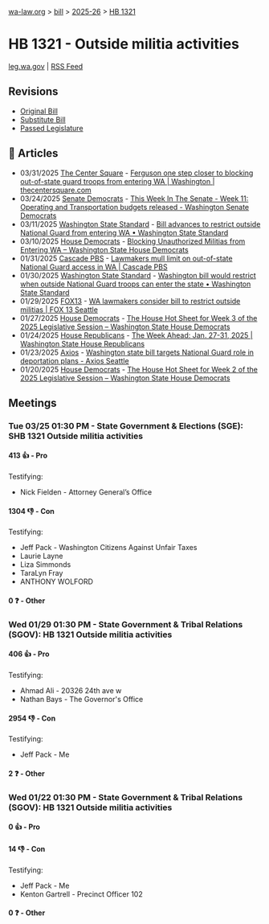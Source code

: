 [wa-law.org](/) > [bill](/bill/) > [2025-26](/bill/2025-26/) > [HB 1321](/bill/2025-26/hb/1321/)

# HB 1321 - Outside militia activities
[leg.wa.gov](https://app.leg.wa.gov/billsummary?BillNumber=1321&Year=2025&Initiative=false) | [RSS Feed](./rss.xml)

## Revisions
* [Original Bill](1/)
* [Substitute Bill](S/)
* [Passed Legislature](S.PL/)

## 📰 Articles
* 03/31/2025 [The Center Square](/org/the_center_square/) - [Ferguson one step closer to blocking out-of-state guard troops from entering WA | Washington | thecentersquare.com](https://www.thecentersquare.com/washington/article_33ad3405-d549-4b7d-bae9-a7c6251b8a7c.html#:~:text=House%20Bill%201321)
* 03/24/2025 [Senate Democrats](/org/senate_democrats/) - [This Week In The Senate - Week 11: Operating and Transportation budgets released - Washington Senate Democrats](https://senatedemocrats.wa.gov/blog/2025/03/23/this-week-in-the-senate-week-11-operating-and-transportation-budgets-released/#:~:text=House%20Bill%201321)
* 03/11/2025 [Washington State Standard](/org/washington_state_standard/) - [Bill advances to restrict outside National Guard from entering WA • Washington State Standard](https://washingtonstatestandard.com/2025/03/11/wa-bill-to-restrict-outside-national-guard-from-entering-state-advances-in-legislature/#:~:text=House%20Bill%201321)
* 03/10/2025 [House Democrats](/org/house_democrats/) - [Blocking Unauthorized Militias from Entering WA – Washington State House Democrats](https://housedemocrats.wa.gov/blog/2025/03/10/blocking-unauthorized-militias-from-entering-wa-passes-house/#:~:text=House%20Bill%201321)
* 01/31/2025 [Cascade PBS](/org/cascade_pbs/) - [Lawmakers mull limit on out-of-state National Guard access in WA | Cascade PBS](https://crosscut.com/briefs/2025/01/lawmakers-mull-limit-out-state-national-guard-access-wa#:~:text=House%20Bill%201321)
* 01/30/2025 [Washington State Standard](/org/washington_state_standard/) - [Washington bill would restrict when outside National Guard troops can enter the state • Washington State Standard](https://washingtonstatestandard.com/2025/01/30/washington-bill-would-restrict-when-outside-national-guard-troops-can-enter-the-state/#:~:text=House%20Bill%201321)
* 01/29/2025 [FOX13](/org/fox13/) - [WA lawmakers consider bill to restrict outside militias | FOX 13 Seattle](https://www.fox13seattle.com/news/lawmakers-consider-bill-outside-militias#:~:text=House%20Bill%201321)
* 01/27/2025 [House Democrats](/org/house_democrats/) - [The House Hot Sheet for Week 3 of the 2025 Legislative Session – Washington State House Democrats](https://housedemocrats.wa.gov/blog/2025/01/27/the-house-hot-sheet-for-week-3-of-the-2025-legislative-session/#:~:text=HB%201321)
* 01/24/2025 [House Republicans](/org/house_republicans/) - [The Week Ahead: Jan. 27-31, 2025 | Washington State House Republicans](https://houserepublicans.wa.gov/week/the-week-ahead-jan-27-31-2025/#:~:text=HB%201321)
* 01/23/2025 [Axios](/org/axios/) - [Washington state bill targets National Guard role in deportation plans - Axios Seattle](https://www.axios.com/local/seattle/2025/01/23/national-guard-law-washington-trump-mass-deportations#:~:text=The%20proposal)
* 01/20/2025 [House Democrats](/org/house_democrats/) - [The House Hot Sheet for Week 2 of the 2025 Legislative Session – Washington State House Democrats](https://housedemocrats.wa.gov/blog/2025/01/20/the-house-hot-sheet-for-week-2-of-the-2025-legislative-session/#:~:text=HB%201321)

## Meetings
### Tue 03/25 01:30 PM - State Government & Elections (SGE): SHB 1321 Outside militia activities
#### 413 👍 - Pro
Testifying:
* Nick Fielden - Attorney General’s Office

#### 1304 👎 - Con
Testifying:
* Jeff Pack - Washington Citizens Against Unfair Taxes
* Laurie Layne
* Liza Simmonds
* TaraLyn Fray
* ANTHONY WOLFORD

#### 0 ❓ - Other

### Wed 01/29 01:30 PM - State Government & Tribal Relations (SGOV): HB 1321 Outside militia activities
#### 406 👍 - Pro
Testifying:
* Ahmad Ali - 20326 24th ave w
* Nathan Bays - The Governor's Office

#### 2954 👎 - Con
Testifying:
* Jeff Pack - Me

#### 2 ❓ - Other

### Wed 01/22 01:30 PM - State Government & Tribal Relations (SGOV): HB 1321 Outside militia activities
#### 0 👍 - Pro

#### 14 👎 - Con
Testifying:
* Jeff Pack - Me
* Kenton Gartrell - Precinct Officer 102

#### 0 ❓ - Other
